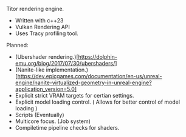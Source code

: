 Titor rendering engine.

- Written with c++23
- Vulkan Rendering API
- Uses Tracy profiling tool.

Planned:
- (Ubershader rendering.)[https://dolphin-emu.org/blog/2017/07/30/ubershaders/]
- (Nanite-like implementation.)[https://dev.epicgames.com/documentation/en-us/unreal-engine/nanite-virtualized-geometry-in-unreal-engine?application_version=5.0]
- Explicit strict VRAM targets for certian settings.
- Explicit model loading control. ( Allows for better control of model loading )
- Scripts (Eventually)
- Multicore focus. (Job system)
- Compiletime pipeline checks for shaders.